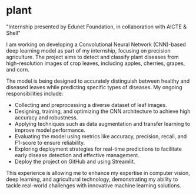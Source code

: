 # plant

"Internship presented by Edunet Foundation, in collaboration with AICTE & Shell"

I am working on developing a Convolutional Neural Network (CNN)-based deep learning model as part of my internship, focusing on precision agriculture. The project aims to detect and classify plant diseases from high-resolution images of crop leaves, including apples, cherries, grapes, and corn. 

The model is being designed to accurately distinguish between healthy and diseased leaves while predicting specific types of diseases. My ongoing responsibilities include: 
- Collecting and preprocessing a diverse dataset of leaf images. 
- Designing, training, and optimizing the CNN architecture to achieve high accuracy and robustness. 
- Applying techniques such as data augmentation and transfer learning to improve model performance. 
- Evaluating the model using metrics like accuracy, precision, recall, and F1-score to ensure reliability. 
- Exploring deployment strategies for real-time predictions to facilitate early disease detection and effective management. 
- Deploy the project on GitHub and using Streamlit.

This experience is allowing me to enhance my expertise in computer vision, deep learning, and agricultural technology, demonstrating my ability to tackle real-world challenges with innovative machine learning solutions.
